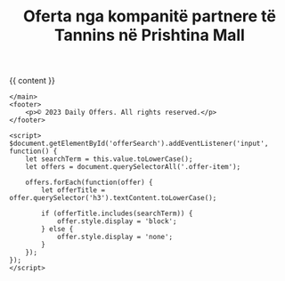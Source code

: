 <!DOCTYPE html>
<html>
<head>
    <title>{{ page.title }}</title>
    <link rel="stylesheet" href="/assets/css/style.css">
    <link href="https://cdn.jsdelivr.net/npm/bootstrap@5.3.1/dist/css/bootstrap.min.css" rel="stylesheet" integrity="sha384-4bw+/aepP/YC94hEpVNVgiZdgIC5+VKNBQNGCHeKRQN+PtmoHDEXuppvnDJzQIu9" crossorigin="anonymous">
    <script src="https://cdn.jsdelivr.net/npm/bootstrap@5.3.1/dist/js/bootstrap.bundle.min.js" integrity="sha384-HwwvtgBNo3bZJJLYd8oVXjrBZt8cqVSpeBNS5n7C8IVInixGAoxmnlMuBnhbgrkm" crossorigin="anonymous"></script>
</head>
<body>
    <header>
        <h1>Oferta nga kompanitë partnere të Tannins në Prishtina Mall</h1>
    </header>
    <main>
        <div>
        {{ content }}
        </div>

    </main>
    <footer>
        <p>© 2023 Daily Offers. All rights reserved.</p>
    </footer>

    <script>
    $document.getElementById('offerSearch').addEventListener('input', function() {
        let searchTerm = this.value.toLowerCase();
        let offers = document.querySelectorAll('.offer-item');

        offers.forEach(function(offer) {
            let offerTitle = offer.querySelector('h3').textContent.toLowerCase();

            if (offerTitle.includes(searchTerm)) {
                offer.style.display = 'block';
            } else {
                offer.style.display = 'none';
            }
        });
    });
    </script>
</script>
</body>
</html>